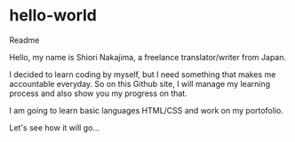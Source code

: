 # hello-world
Readme

Hello, my name is Shiori Nakajima, a freelance translator/writer from Japan.

I decided to learn coding by myself, but I need something that makes me accountable everyday.
So on this Github site, I will manage my learning process and also show you my progress on that.

I am going to learn basic languages HTML/CSS and work on my portofolio. 

Let's see how it will go...
